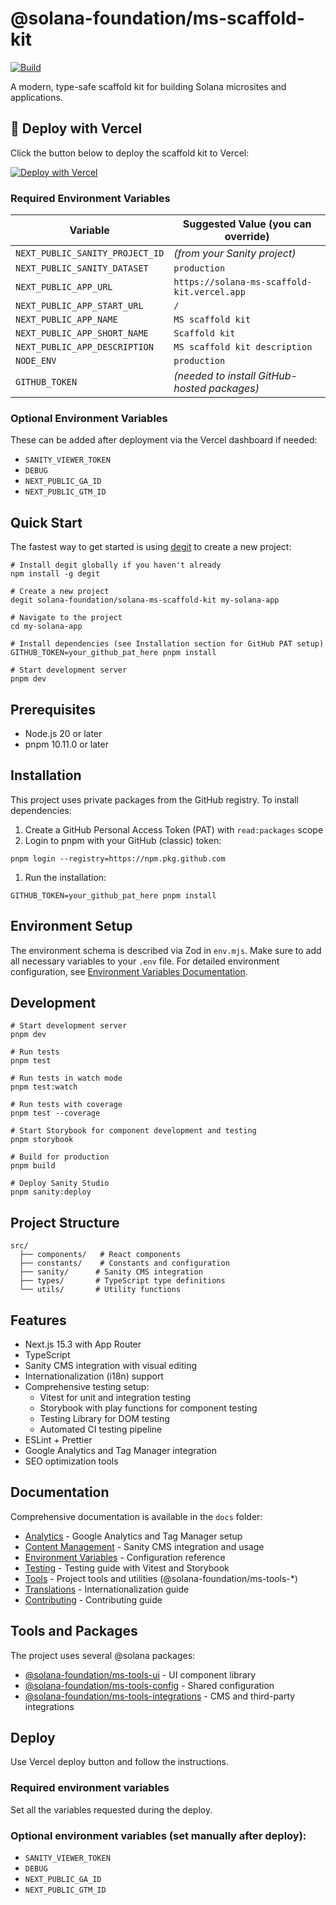 # @solana-foundation/ms-scaffold-kit

[![Build](https://github.com/solana-foundation/solana-ms-scaffold-kit/actions/workflows/build.yml/badge.svg?branch=main)](https://github.com/solana-foundation/solana-ms-scaffold-kit/actions/workflows/build.yml)

A modern, type-safe scaffold kit for building Solana microsites and applications.

## 🚀 Deploy with Vercel

Click the button below to deploy the scaffold kit to Vercel:

[![Deploy with Vercel](https://vercel.com/button)](https://vercel.com/new/clone?repository-url=https%3A%2F%2Fgithub.com%2Fnchigryay%2Fsolana-ms-scaffold-kit&project-name=solana-ms-scaffold-kit&repository-name=solana-ms-scaffold-kit&build-command=pnpm%20build&output-directory=dist&env=NEXT_PUBLIC_SANITY_PROJECT_ID,NEXT_PUBLIC_SANITY_DATASET,NEXT_PUBLIC_APP_URL,NEXT_PUBLIC_APP_START_URL,NEXT_PUBLIC_APP_NAME,NEXT_PUBLIC_APP_SHORT_NAME,NEXT_PUBLIC_APP_DESCRIPTION,NODE_ENV,GITHUB_TOKEN)

### Required Environment Variables

| Variable                        | Suggested Value (you can override)           |
| ------------------------------- | -------------------------------------------- |
| `NEXT_PUBLIC_SANITY_PROJECT_ID` | _(from your Sanity project)_                 |
| `NEXT_PUBLIC_SANITY_DATASET`    | `production`                                 |
| `NEXT_PUBLIC_APP_URL`           | `https://solana-ms-scaffold-kit.vercel.app`  |
| `NEXT_PUBLIC_APP_START_URL`     | `/`                                          |
| `NEXT_PUBLIC_APP_NAME`          | `MS scaffold kit`                            |
| `NEXT_PUBLIC_APP_SHORT_NAME`    | `Scaffold kit`                               |
| `NEXT_PUBLIC_APP_DESCRIPTION`   | `MS scaffold kit description`                |
| `NODE_ENV`                      | `production`                                 |
| `GITHUB_TOKEN`                  | _(needed to install GitHub-hosted packages)_ |

### Optional Environment Variables

These can be added after deployment via the Vercel dashboard if needed:

- `SANITY_VIEWER_TOKEN`
- `DEBUG`
- `NEXT_PUBLIC_GA_ID`
- `NEXT_PUBLIC_GTM_ID`

## Quick Start

The fastest way to get started is using [degit](https://github.com/Rich-Harris/degit) to create a new project:

```shell
# Install degit globally if you haven't already
npm install -g degit

# Create a new project
degit solana-foundation/solana-ms-scaffold-kit my-solana-app

# Navigate to the project
cd my-solana-app

# Install dependencies (see Installation section for GitHub PAT setup)
GITHUB_TOKEN=your_github_pat_here pnpm install

# Start development server
pnpm dev
```

## Prerequisites

- Node.js 20 or later
- pnpm 10.11.0 or later

## Installation

This project uses private packages from the GitHub registry. To install dependencies:

1. Create a GitHub Personal Access Token (PAT) with `read:packages` scope
1. Login to pnpm with your GitHub (classic) token:

```shell
pnpm login --registry=https://npm.pkg.github.com
```

1. Run the installation:

```shell
GITHUB_TOKEN=your_github_pat_here pnpm install
```

## Environment Setup

The environment schema is described via Zod in `env.mjs`. Make sure to add all necessary variables to your `.env` file. For detailed environment configuration, see [Environment Variables Documentation](docs/env.md).

## Development

```shell
# Start development server
pnpm dev

# Run tests
pnpm test

# Run tests in watch mode
pnpm test:watch

# Run tests with coverage
pnpm test --coverage

# Start Storybook for component development and testing
pnpm storybook

# Build for production
pnpm build

# Deploy Sanity Studio
pnpm sanity:deploy
```

## Project Structure

```text
src/
  ├── components/   # React components
  ├── constants/    # Constants and configuration
  ├── sanity/      # Sanity CMS integration
  ├── types/       # TypeScript type definitions
  └── utils/       # Utility functions
```

## Features

- Next.js 15.3 with App Router
- TypeScript
- Sanity CMS integration with visual editing
- Internationalization (i18n) support
- Comprehensive testing setup:
  - Vitest for unit and integration testing
  - Storybook with play functions for component testing
  - Testing Library for DOM testing
  - Automated CI testing pipeline
- ESLint + Prettier
- Google Analytics and Tag Manager integration
- SEO optimization tools

## Documentation

Comprehensive documentation is available in the `docs` folder:

- [Analytics](docs/analytics.md) - Google Analytics and Tag Manager setup
- [Content Management](docs/content_management.md) - Sanity CMS integration and usage
- [Environment Variables](docs/env.md) - Configuration reference
- [Testing](docs/testing.md) - Testing guide with Vitest and Storybook
- [Tools](docs/tools.md) - Project tools and utilities (@solana-foundation/ms-tools-\*)
- [Translations](docs/translations.md) - Internationalization guide
- [Contributing](docs/contributing.md) - Contributing guide

## Tools and Packages

The project uses several @solana packages:

- [@solana-foundation/ms-tools-ui](https://github.com/solana-foundation/solana-ms-tools/) - UI component library
- [@solana-foundation/ms-tools-config](https://github.com/solana-foundation/solana-ms-tools/) - Shared configuration
- [@solana-foundation/ms-tools-integrations](https://github.com/solana-foundation/solana-ms-tools/) - CMS and third-party integrations

## Deploy

Use Vercel deploy button and follow the instructions.

### Required environment variables

Set all the variables requested during the deploy.

### Optional environment variables (set manually after deploy):

- `SANITY_VIEWER_TOKEN`
- `DEBUG`
- `NEXT_PUBLIC_GA_ID`
- `NEXT_PUBLIC_GTM_ID`
